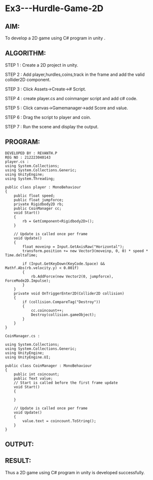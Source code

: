 # Ex3---Hurdle-Game-2D

## AIM:
To develop a 2D game using C# program in unity .
## ALGORITHM:
STEP 1 :
Create a 2D project in unity.

STEP 2 :
Add player,hurdles,coins,track in the frame and add the valid collider2D component.

STEP 3 :
Click Assets->Create-># Script.

STEP 4 :
create player.cs and coinmanger script and add c# code.

STEP 5 :
Click canvas->Gamemanager->add Score and value.

STEP 6 :
Drag the script to player and coin.

STEP 7 :
Run the scene and display the output.
## PROGRAM:
```
DEVELOPED BY : REVANTH.P
REG NO : 212223040143
player.cs :
using System.Collections;
using System.Collections.Generic;
using UnityEngine;
using System.Threading;

public class player : MonoBehaviour
{
    public float speed;
    public float jumpforce;
    private Rigidbody2D rb;
    public CoinManager cc;
    void Start()
    {
        rb = GetComponent<Rigidbody2D>();
    }

    // Update is called once per frame
    void Update()
    {
        float moveinp = Input.GetAxisRaw("Horizontal");
        transform.position += new Vector3(moveinp, 0, 0) * speed * Time.deltaTime;

        if (Input.GetKeyDown(KeyCode.Space) && Mathf.Abs(rb.velocity.y) < 0.001f)
        {
            rb.AddForce(new Vector2(0, jumpforce), ForceMode2D.Impulse);
        }
    }
    private void OnTriggerEnter2D(Collider2D collision)
    {
        if (collision.CompareTag("Destroy"))
        {
            cc.coincount++;
            Destroy(collision.gameObject);
        }
    }
}

CoinManager.cs :

using System.Collections;
using System.Collections.Generic;
using UnityEngine;
using UnityEngine.UI;

public class CoinManager : MonoBehaviour
{
    public int coincount;
    public Text value;
    // Start is called before the first frame update
    void Start()
    {
        
    }

    // Update is called once per frame
    void Update()
    {
        value.text = coincount.ToString(); 
    }
}
```
## OUTPUT:

## RESULT:
Thus a 2D game using C# program in unity is developed successfully.
